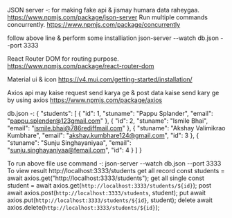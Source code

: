 JSON server -:
for making fake api & jismay humara data raheygaa.
https://www.npmjs.com/package/json-server 
Run multiple commands concurrently. 
https://www.npmjs.com/package/concurrently

follow above line & perform some installiation
json-server --watch db.json  --port 3333

React Router DOM 
for routing purpose.
https://www.npmjs.com/package/react-router-dom

Material ui & icon
https://v4.mui.com/getting-started/installation/
 
Axios 
api may kaise request send karya ge & post data kaise send kary ge by 
using axios
https://www.npmjs.com/package/axios

db.json  -:
{
  "students": [
    {
      "id": 1,
      "stuname": "Pappu Splander",
      "email": "pappu.splender@123gmail.com"
    },
    {
      "id": 2,
      "stuname": "Ismile Bhai",
      "email": "ismile.bhai@786rediffmail.com"
    },
    {
      "stuname": "Akshay Valimikrao Kumbhare",
      "email": "akshay.kumbhare124@gmail.com",
      "id": 3
    },
    {
      "stuname": "Sunju Singhayaniyaa",
      "email": "sunju.singhayaniyaa@femail.com",
      "id": 4
    }
  ]
}

To run above file use command -:
json-server --watch db.json  --port 3333
To view result
http://localhost:3333/students
get all record
const students = await axios.get("http://localhost:3333/students");
get all single
const student = await axios.get(`http://localhost:3333/students/${id}`);
post
await axios.post(`http://localhost:3333/students`, student);
put
await axios.put(`http://localhost:3333/students/${id}`, student);
delete
await axios.delete(`http://localhost:3333/students/${id}`);
